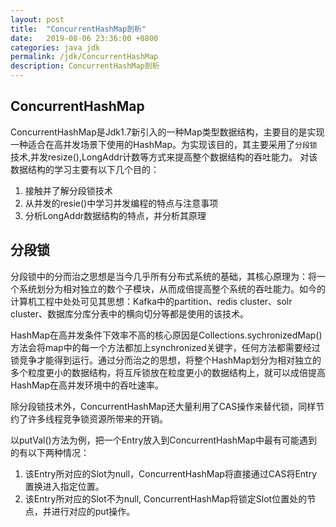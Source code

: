 ```yaml
---
layout: post
title:  "ConcurrentHashMap剖析"
date:   2019-08-06 23:36:00 +0800
categories: java jdk
permalink: /jdk/ConcurrentHashMap
description: ConcurrentHashMap剖析
---
```


## ConcurrentHashMap
ConcurrentHashMap是Jdk1.7新引入的一种Map类型数据结构，主要目的是实现一种适合在高并发场景下使用的HashMap。为实现该目的，其主要采用了`分段锁`技术,并发resize(),LongAddr计数等方式来提高整个数据结构的吞吐能力。
对该数据结构的学习主要有以下几个目的：

1. 接触并了解分段锁技术
2. 从并发的resie()中学习并发编程的特点与注意事项
3. 分析LongAddr数据结构的特点，并分析其原理

## 分段锁
分段锁中的分而治之思想是当今几乎所有分布式系统的基础，其核心原理为：将一个系统划分为相对独立的数个子模块，从而成倍提高整个系统的吞吐能力。如今的计算机工程中处处可见其思想：Kafka中的partition、redis cluster、solr cluster、数据库分库分表中的横向切分等都是使用的该技术。

HashMap在高并发条件下效率不高的核心原因是Collections.sychronizedMap()方法会将map中的每一个方法都加上synchronized关键字，任何方法都需要经过锁竞争才能得到运行。通过分而治之的思想，将整个HashMap划分为相对独立的多个粒度更小的数据结构，将互斥锁放在粒度更小的数据结构上，就可以成倍提高HashMap在高并发环境中的吞吐速率。

除分段锁技术外，ConcurrentHashMap还大量利用了CAS操作来替代锁，同样节约了许多线程竞争锁资源所带来的开销。

以putVal()方法为例，把一个Entry放入到ConcurrentHashMap中最有可能遇到的有以下两种情况：

1. 该Entry所对应的Slot为null，ConcurrentHashMap将直接通过CAS将Entry置换进入指定位置。
2. 该Entry所对应的Slot不为null, ConcurrentHashMap将锁定Slot位置处的节点，并进行对应的put操作。
